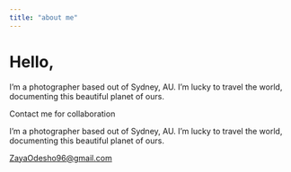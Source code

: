```yaml
---
title: "about me"
---
```


# Hello,

I’m a photographer based out of Sydney, AU. I’m lucky to travel the world, documenting this beautiful planet of ours.

Contact me for collaboration

I’m a photographer based out of Sydney, AU. I’m lucky to travel the world, documenting this beautiful planet of ours.

ZayaOdesho96@gmail.com
